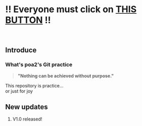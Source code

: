 # [](https://github.com)!! Everyone must click on **[THIS BUTTON](https://github.com)** !!
<br>

## Introduce

### What's poa2's Git practice
> **"Nothing can be achieved without purpose."**

This repository is practice...<br>
or just for joy

## New updates
1. V1.0 released!